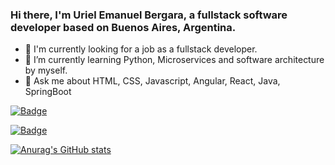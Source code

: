 ### Hi there, I'm Uriel Emanuel Bergara, a fullstack software developer based on Buenos Aires, Argentina.

- :office: I'm currently looking for a job as a fullstack developer.
- 🌱 I’m currently learning Python, Microservices and software architecture by myself.
- 💬 Ask me about HTML, CSS, Javascript, Angular, React, Java, SpringBoot

[![Badge](https://widget.realdeveloper.pro/api/badge?title=Languages%20and%20Framework&badges=JavaScript,React,Redux,TaildwindCss,Boostrap,Node.js,SpringBoot,Hibernate,OSGI)](https://github.com/kijepark)

[![Badge](https://widget.realdeveloper.pro/api/badge?title=Databases%20and%Devops&badges=MySQL,SQLite,H2,Git,GithubActions,Jenkins,Docker)](https://github.com/kijepark)

[![Anurag's GitHub stats](https://github-readme-stats.vercel.app/api?username=urielemak?theme=blue-green)](https://github.com/anuraghazra/github-readme-stats)
